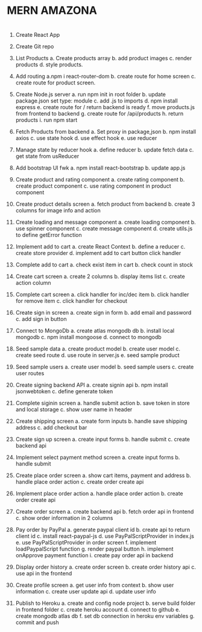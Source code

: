 # MERN AMAZONA

#

1. Create React App

2. Create Git repo

3. List Products
   a. Create products array
   b. add product images
   c. render products
   d. style products.

4. Add routing
   a.npm i react-router-dom
   b. create route for home screen
   c. create route for product screen.

5. Create Node.js server
   a. run npm init in root folder
   b. update package.json set type: module
   c. add .js to imports
   d. npm install express
   e. create route for / return backend is ready
   f. move products.js from frontend to backend
   g. create route for /api/products
   h. return products
   i. run npm start

6. Fetch Products from backend
   a. Set proxy in package,json
   b. npm install axios
   c. use state hook
   d. use effect hook
   e. use reducer

7. Manage state by reducer hook
   a. define reducer
   b. update fetch data
   c. get state from usReducer

8. Add bootstrap UI fwk
   a. npm install react-bootstrap
   b. update app.js

9. Create product and rating component
   a. create rating component
   b. create product component
   c. use rating component in product component

10. Create product details screen
    a. fetch product from backend
    b. create 3 columns for image info and action

11. Create loading and message component
    a. create loading component
    b. use spinner component
    c. create message component
    d. create utils.js to define getError function

12. Implement add to cart
    a. create React Context
    b. define a reducer
    c. create store provider
    d. implement add to cart button click handler

13. Complete add to cart
    a. check exist item in cart
    b. check count in stock

14. Create cart screen
    a. create 2 columns
    b. display items list
    c. create action column

15. Complete cart screen
    a. click handler for inc/dec item
    b. click handler for remove item
    c. click handler for checkout

16. Create sign in screen
    a. create sign in form
    b. add email and password
    c. add sign in button

17. Connect to MongoDb
    a. create atlas mongodb db
    b. install local mongodb
    c. npm install mongoose
    d. connect to mongodb

18. Seed sample data
    a. create product model
    b. create user model
    c. create seed route
    d. use route in server.js
    e. seed sample product

19. Seed sample users
    a. create user model
    b. seed sample users
    c. create user routes

20. Create signing backend API
    a. create signin api
    b. npm install jsonwebtoken
    c. define generate token

21. Complete siginin screen
    a. handle submit action
    b. save token in store and local storage
    c. show user name in header

22. Create shipping screen
    a. create form inputs
    b. handle save shipping address
    c. add checkout bar

23. Create sign up screen
    a. create input forms
    b. handle submit
    c. create backend api

24. Implement select payment method screen
    a. create input forms
    b. handle submit

25. Create place order screen
    a. show cart items, payment and address
    b. handle place order action
    c. create order create api

26. Implement place order action
    a. handle place order action
    b. create order create api

27. Create order screen
    a. create backend api
    b. fetch order api in frontend
    c. show order information in 2 columns

28. Pay order by PayPal
    a. generate paypal client id
    b. create api to return client id
    c. install react-paypal-js
    d. use PayPalScriptProvider in index.js
    e. use PayPalScriptProvider in order screen
    f. implement loadPaypalScript function
    g. render paypal button
    h. implement onApprove payment function
    i. create pay order api in backend

29. Display order history
    a. create order screen
    b. create order history api
    c. use api in the frontend

30. Create profile screen
    a. get user info from context
    b. show user information
    c. create user update api
    d. update user info

31. Publish to Heroku
    a. create and config node project
    b. serve build folder in frontend folder
    c. create heroku account
    d. connect to github
    e. create mongodb atlas db
    f. set db connection in heroku env variables
    g. commit and push
